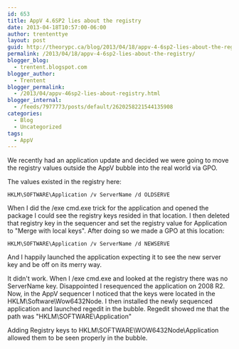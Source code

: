 ```yaml
---
id: 653
title: AppV 4.6SP2 lies about the registry
date: 2013-04-18T10:57:00-06:00
author: trententtye
layout: post
guid: http://theorypc.ca/blog/2013/04/18/appv-4-6sp2-lies-about-the-registry/
permalink: /2013/04/18/appv-4-6sp2-lies-about-the-registry/
blogger_blog:
  - trentent.blogspot.com
blogger_author:
  - Trentent
blogger_permalink:
  - /2013/04/appv-46sp2-lies-about-registry.html
blogger_internal:
  - /feeds/7977773/posts/default/2620258221544135908
categories:
  - Blog
  - Uncategorized
tags:
  - AppV
---
```

We recently had an application update and decided we were going to move the registry values outside the AppV bubble into the real world via GPO.

The values existed in the registry here:

```shell
HKLM\SOFTWARE\Application /v ServerName /d OLDSERVE
```


When I did the /exe cmd.exe trick for the application and opened the package I could see the registry keys resided in that location. I then deleted that registry key in the sequencer and set the registry value for Application to "Merge with local keys". After doing so we made a GPO at this location:


```plaintext
HKLM\SOFTWARE\Application /v ServerName /d NEWSERVE
```


And I happily launched the application expecting it to see the new server key and be off on its merry way.

It didn't work. When I /exe cmd.exe and looked at the registry there was no ServerName key. Disappointed I resequenced the application on 2008 R2. Now, in the AppV sequencer I noticed that the keys were located in the HKLM\Software\Wow6432Node. I then installed the newly sequenced application and launched regedit in the bubble. Regedit showed me that the path was "HKLM\SOFTWARE\Application"

Adding Registry keys to HKLM\SOFTWARE\WOW6432Node\Application allowed them to be seen properly in the bubble.

<!-- AddThis Advanced Settings generic via filter on the_content -->

<!-- AddThis Share Buttons generic via filter on the_content -->